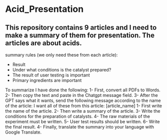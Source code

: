 # Acid_Presentation
## This repository contains 9 articles and I need to make a summary of them for presentation. The articles are about acids.

summary rules (we only need these from each article):

- Result
- Under what conditions is the catalyst prepared?
- The result of user testing is important
- Primary ingredients are important
 
To summarize I have done the following:
1- First, convert all PDFs to Words.
2- Then copy the text and paste in the Chatgpt message field.
3- After the GPT says what it wants, send the following message according to the name of the article:
    I want all of these from this article: [article_name]
        1- First write the name of the article.
        2- Then write a summary of the article.
        3- Write the conditions for the preparation of catalysts.
        4- The raw materials of the experiment must be written.
        5- User test results should be written.
        6- Write the final result.
4- Finally, translate the summary into your language with Google Translate.
